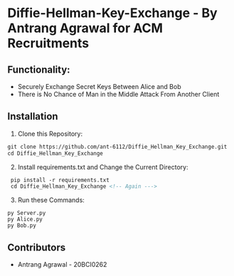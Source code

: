 # Diffie-Hellman-Key-Exchange - By Antrang Agrawal for ACM Recruitments

## Functionality:
* Securely Exchange Secret Keys Between Alice and Bob 
* There is No Chance of Man in the Middle Attack From Another Client

## Installation 

1. Clone this Repository:

```html
git clone https://github.com/ant-6112/Diffie_Hellman_Key_Exchange.git
cd Diffie_Hellman_Key_Exchange
```

2. Install requirements.txt and Change the Current Directory: 

```html
 pip install -r requirements.txt
 cd Diffie_Hellman_Key_Exchange <!-- Again --->
```

3. Run these Commands:

```
py Server.py
py Alice.py 
py Bob.py
```


## Contributors

* Antrang Agrawal - 20BCI0262 
